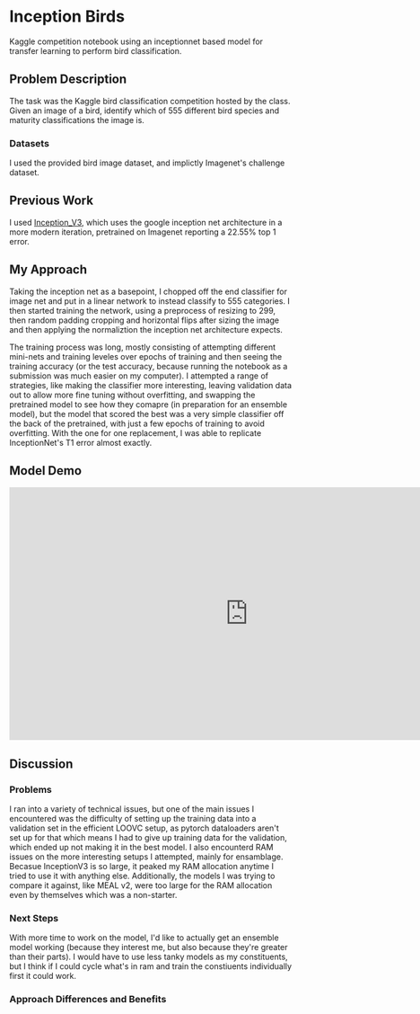 # Inception Birds
Kaggle competition notebook using an inceptionnet based model for transfer learning to perform bird classification.


<!--     Problem description
    Previous work (including what you used for your method i.e. pretrained models)
    Your approach
    Datasets
    Results
    Discussion
        What problems did you encounter?
        Are there next steps you would take if you kept working on the project?
        How does your approach differ from others? Was that beneficial?
 -->
## Problem Description
The task was the Kaggle bird classification competition hosted by the class. Given an image of a bird, identify which of 555 different bird species and maturity classifications the image is.
### Datasets
I used the provided bird image dataset, and implictly Imagenet's challenge dataset.

## Previous Work
I used [Inception_V3](https://pytorch.org/hub/pytorch_vision_inception_v3/), which uses the google inception net architecture in a more modern iteration, pretrained on Imagenet reporting a 22.55% top 1 error.

## My Approach
Taking the inception net as a basepoint, I chopped off the end classifier for image net and put in a linear network to instead classify to 555 categories. I then started training the network, using a preprocess of resizing to 299, then random padding cropping and horizontal flips after sizing the image and then applying the normaliztion the inception net architecture expects.

The training process was long, mostly consisting of attempting different mini-nets and training leveles over epochs of training and then seeing the training accuracy (or the test accuracy, because running the notebook as a submission was much easier on my computer). I attempted a range of strategies, like making the classifier more interesting, leaving validation data out to allow more fine tuning without overfitting, and swapping the pretrained model to see how they comapre (in preparation for an ensemble model), but the model that scored the best was a very simple classifier off the back of the pretrained, with just a few epochs of training to avoid overfitting. With the one for one replacement, I was able to replicate InceptionNet's T1 error almost exactly.

## Model Demo
<iframe
	src="https://bricecm-inception-birds.hf.space"
	frameborder="0"
	width="850"
	height="450"
></iframe>

## Discussion
### Problems
I ran into a variety of technical issues, but one of the main issues I encountered was the difficulty of setting up the training data into a validation set in the efficient LOOVC setup, as pytorch dataloaders aren't set up for that which means I had to give up training data for the validation, which ended up not making it in the best model. I also encounterd RAM issues on the more interesting setups I attempted, mainly for ensamblage. Becasue InceptionV3 is so large, it peaked my RAM allocation anytime I tried to use it with anything else. Additionally, the models I was trying to compare it against, like MEAL v2, were too large for the RAM allocation even by themselves which was a non-starter.
### Next Steps
With more time to work on the model, I'd like to actually get an ensemble model working (because they interest me, but also because they're greater than their parts). I would have to use less tanky models as my constituents, but I think if I could cycle what's in ram and train the constiuents individually first it could work.
### Approach Differences and Benefits

